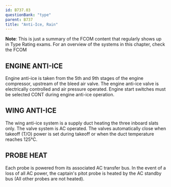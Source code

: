 ```yaml
---
id: B737.03
questionBank: "type"
parent: B737
title: "Anti-Ice, Rain"
---
```


**Note**: This is just a summary of the FCOM content that regularly shows up in
Type Rating exams. For an overview of the systems in this chapter, check the
FCOM

## ENGINE ANTI-ICE

Engine anti-ice is taken from the 5th and 9th stages of the engine compressor,
upstream of the bleed air valve. The engine anti-ice valve is electrically
controlled and air pressure operated. Engine start switches must be selected
CONT during engine anti-ice operation.

## WING ANTI-ICE

The wing anti-ice system is a supply duct heating the three inboard slats only.
The valve system is AC operated. The valves automatically close when takeoff
(T/O) power is set during takeoff or when the duct temperature reaches 125°C.

## PROBE HEAT

Each probe is powered from its associated AC transfer bus. In the event of a
loss of all AC power, the captain's pitot probe is heated by the AC standby bus
(All other probes are not heated).
